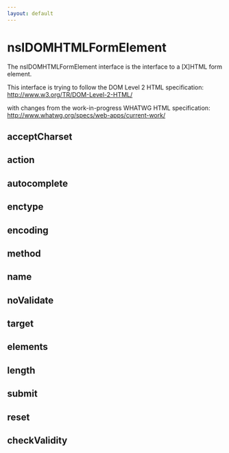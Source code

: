 ```yaml
---
layout: default
---
```


# nsIDOMHTMLFormElement #

The nsIDOMHTMLFormElement interface is the interface to a [X]HTML
form element.

This interface is trying to follow the DOM Level 2 HTML specification:
http://www.w3.org/TR/DOM-Level-2-HTML/

with changes from the work-in-progress WHATWG HTML specification:
http://www.whatwg.org/specs/web-apps/current-work/


## acceptCharset ##

## action ##

## autocomplete ##

## enctype ##

## encoding ##

## method ##

## name ##

## noValidate ##

## target ##

## elements ##

## length ##

## submit ##

## reset ##

## checkValidity ##
